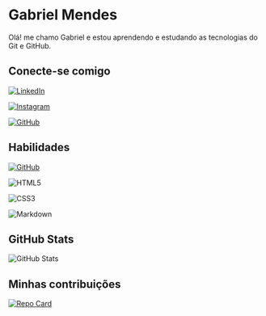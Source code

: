 
# Gabriel Mendes
Olá! me chamo Gabriel e estou aprendendo e estudando as tecnologias do Git e GitHub.

## Conecte-se comigo
[![LinkedIn](https://img.shields.io/badge/LinkedIn-000?style=for-the-badge&logo=linkedin&logoColor=0E76A8)](https://www.linkedin.com/in/gabriel-mendes-bb5571264/)

[![Instagram](https://img.shields.io/badge/Instagram-000?style=for-the-badge&logo=instagram)](https://www.instagram.com/mendss.g/) 

[![GitHub](https://img.shields.io/badge/GitHbt-000?style=for-the-badge&logo=github&logoColor=white)](+https://github.com/gabrielmendesss)

## Habilidades

[![GitHub](https://img.shields.io/badge/GitHbt-000?style=for-the-badge&logo=github&logoColor=white)](+https://github.com/gabrielmendesss)

![HTML5](https://img.shields.io/badge/HTML5-000?style=for-the-badge&logo=html5)

![CSS3](https://img.shields.io/badge/CSS3-000?style=for-the-badge&logo=css3&logoColor=264CE4)

![Markdown](https://img.shields.io/badge/Markdown-000?style=for-the-badge&logo=markdown)

## GitHub Stats

![GitHub Stats](https://github-readme-stats.vercel.app/api?username=gabrielmendesss&theme=transparent&bg_color=000&border_color=30A3DC&show_icons=true&icon_color=30A3DC&title_color=E94D5F&text_color=FFF)

## Minhas contribuições

[![Repo Card](https://github-readme-stats.vercel.app/api/pin/?username=gabrielmendesss&repo=dio-lab-open-source&bg_color=000&border_color=30A3DC&show_icons=true&icon_color=30A3DC&title_color=E94D5F&text_color=FFF)](https://github.com/gabrielmendesss/dio-lab-open-source)
